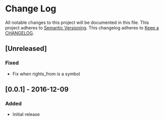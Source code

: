 # Change Log
All notable changes to this project will be documented in this file.
This project adheres to [Semantic Versioning](http://semver.org/).
This changelog adheres to [Keep a CHANGELOG](http://keepachangelog.com/).

## [Unreleased]
### Fixed
- Fix when rights_from is a symbol

## [0.0.1] - 2016-12-09
### Added
- Initial release
